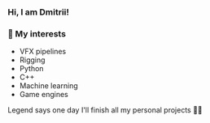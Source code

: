 
### Hi, I am Dmitrii!

### 🌱 My interests
- VFX pipelines
- Rigging
- Python
- C++
- Machine learning
- Game engines


Legend says one day I'll finish all my personal projects 😮‍💨

